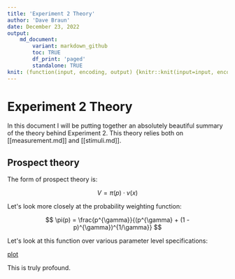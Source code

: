 ```yaml
---
title: 'Experiment 2 Theory'
author: 'Dave Braun'
date: December 23, 2022
output:
    md_document:
        variant: markdown_github
        toc: TRUE
        df_print: 'paged'
        standalone: TRUE
knit: (function(input, encoding, output) {knitr::knit(input=input, encoding = encoding, output='../md/experiment-2-theory.md')})
---
```


# Experiment 2 Theory

In this document I will be putting together an absolutely beautiful summary of the theory behind Experiment 2. This theory relies both on [[measurement.md]] and [[stimuli.md]].



## Prospect theory

The form of prospect theory is:

$$
V = \pi(p) \cdot v(x)
$$


Let's look more closely at the probability weighting function:

$$
\pi(p) = \frac{p^{\gamma}}{(p^{\gamma} + (1 - p)^{\gamma})^{1/\gamma}}
$$

Let's look at this function over various parameter level specifications:


[plot](figures/unnamed-chunk-1-1.png)

This is truly profound.


















